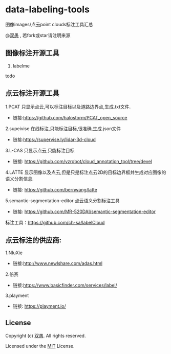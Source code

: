 # data-labeling-tools
图像images/点云point clouds标注工具汇总


@[双愚](https://github.com/HuangCongQing) , 若fork或star请注明来源


## 图像标注开源工具
1. labelme


todo

## 点云标注开源工具


1.PCAT 只显示点云,可以标注目标以及道路边界点,生成.txt文件.
* 链接:https://github.com/halostorm/PCAT_open_source

2.supeivise 在线标注,只能标注目标,很准确,生成.json文件
* 链接:https://supervise.ly/lidar-3d-cloud

3.L-CAS  只显示点云,只能标注目标
* 链接: https://github.com/yzrobot/cloud_annotation_tool/tree/devel


4.LATTE  显示图像以及点云,但是只是标注点云2D的目标边界框并生成对应图像的语义分割信息.
* 链接: https://github.com/bernwang/latte

5.semantic-segmentation-editor 点云语义分割标注工具
* 链接: https://github.com/MR-520DAI/semantic-segmentation-editor


标注工具：https://github.com/ch-sa/labelCloud

## 点云标注的供应商:
1.NIuXie
* 链接:http://www.newlshare.com/adas.html


2.倍赛
* 链接:https://www.basicfinder.com/services/label/


3.playment
* 链接: https://playment.io/



## License

Copyright (c) [双愚](https://github.com/HuangCongQing/data-labeling-tools). All rights reserved.

Licensed under the [MIT](./LICENSE) License.

